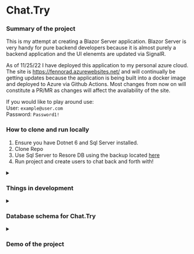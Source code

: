 # Chat.Try


<h3>Summary of the project</h3>

This is my attempt at creating a Blazor Server application. Blazor Server is very handy for pure backend developers because it is almost purely a backend application and the UI elenemts are updated via SignalR.

As of 11/25/22 I have deployed this application to my personal azure cloud. The site is https://fennorad.azurewebsites.net/ and will continually be getting updates because the application is being built into a docker image and deployed to Azure via Github Actions. Most changes from now on will constitute a PR/MR as changes will affect the availability of the site.

If you would like to play around use:  
User: `example@user.com`  
Password: `Password1!`  

<h3>How to clone and run locally</h3>

1) Ensure you have Dotnet 6 and Sql Server installed.
2) Clone Repo
3) Use Sql Server to Resore DB using the backup located [here](https://github.com/fernando-napier/Chat.Try/tree/main/Chat.Try.Db/DatabaseBackup)
4) Run project and create users to chat back and forth with! 

</details>

<details>
  <summary><h3>Things in development</h3></summary>

  
* ~~Database design~~
* ~~Auto generation of dbcontext via EFCore Power Tools~~
* ~~Parent and child razor component interaction~~
* ~~Basic logic/html/css to be able interact with other users~~
* Notification upon new message received
* ~~User Search auto-complete~~
* SignalR realtime messaging between users
  * currently 15 second refresh for new messages
* ~~Better UI~~
* Emoji support
* ~~Data migration for easy cloning and setup~~
* Allow for group chats
* encrypt user messages to ensure user data isn't being monitored
* ~~Deploy as a website~~ [the site is live](https://fennorad.azurewebsites.net/)

</details>

<details>
  <summary><h3>Database schema for Chat.Try</h3></summary>

Here is what the db components look like, the forking of the arrows implies a one-to-many relationship between the tables. These tables relate to each other via foreign keys, are represented in the DbContext, and allow for easy inclusion of the right data when passing messages between users.

[![Untitled-Diagram-drawio.png](https://i.postimg.cc/66vB3htB/Untitled-Diagram-drawio.png)](https://postimg.cc/0rPTXDz4)

</details>

<details>
  <summary><h3>Demo of the project</h3></summary>

This is ~~a current~~ an outdated snapshot of what the chat capabilities look like (Clicking on the image will take you to youtube)
  
[![Chat.Try Demo](https://i.postimg.cc/J4gPC8tK/Screenshot-2022-11-15-223722.png)](https://youtu.be/R_Ky4iRMuhs)

Here is an updated UI version as of 11/18/22:

[![Screenshot-2022-11-18-165319.png](https://i.postimg.cc/yxzjFCQm/Screenshot-2022-11-18-165319.png)](https://postimg.cc/9RJyhKj0)

</details>


